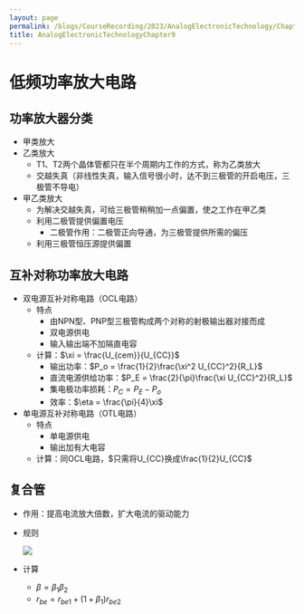 ```yaml
---
layout: page
permalink: /blogs/CourseRecording/2023/AnalogElectronicTechnology/Chapter9/index.html
title: AnalogElectronicTechnologyChapter9
---
```


# 低频功率放大电路

## 功率放大器分类

- 甲类放大
- 乙类放大
    - T1、T2两个晶体管都只在半个周期内工作的方式，称为乙类放大
    - 交越失真（非线性失真，输入信号很小时，达不到三极管的开启电压，三极管不导电）
- 甲乙类放大
    - 为解决交越失真，可给三极管稍稍加一点偏置，使之工作在甲乙类
    - 利用二极管提供偏置电压
        - 二极管作用：二极管正向导通，为三极管提供所需的偏压
    - 利用三极管恒压源提供偏置

## 互补对称功率放大电路

- 双电源互补对称电路（OCL电路）
    - 特点
        - 由NPN型、PNP型三极管构成两个对称的射极输出器对接而成
        - 双电源供电
        - 输入输出端不加隔直电容
    - 计算：$\xi = \frac{U_{cem}}{U_{CC}}$
        - 输出功率：$P_o = \frac{1}{2}\frac{\xi^2 U_{CC}^2}{R_L}$
        - 直流电源供给功率：$P_E = \frac{2}{\pi}\frac{\xi U_{CC}^2}{R_L}$
        - 集电极功率损耗：$P_C = P_E - P_o$
        - 效率：$\eta = \frac{\pi}{4}\xi$
- 单电源互补对称电路（OTL电路）
    - 特点
        - 单电源供电
        - 输出加有大电容
    - 计算：同OCL电路，$只需将U_{CC}换成\frac{1}{2}U_{CC}$

## 复合管

- 作用：提高电流放大倍数，扩大电流的驱动能力
- 规则
    
    <img src="https://CRYoushiwo.github.io/images/blogs/CoursesRecording/AnalogElectronicTechnology/Chapter9/Untitled.png" class="blog-image" >
    
- 计算
    - $\beta = \beta_1\beta_2$
    - $r_{be} = r_{be1}+(1+\beta_1)r_{be2}$